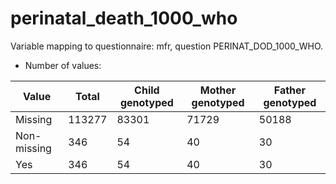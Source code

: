 # perinatal_death_1000_who
Variable mapping to questionnaire: mfr, question PERINAT_DOD_1000_WHO.
- Number of values:

| Value | Total | Child genotyped | Mother genotyped | Father genotyped |
| ----- | ----- | --------------- | ---------------- | ---------------- |
| Missing | 113277 | 83301 | 71729 | 50188 |
| Non-missing | 346 | 54 | 40 | 30 |
| Yes | 346 | 54 | 40 |30 |



